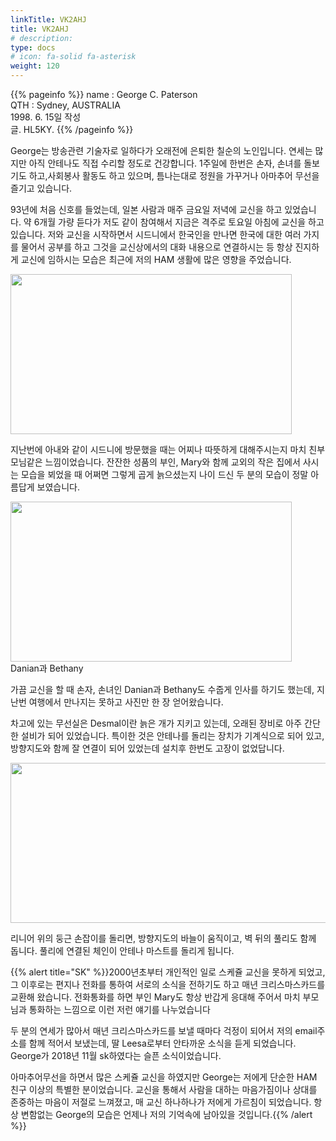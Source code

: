 ```yaml
---
linkTitle: VK2AHJ
title: VK2AHJ
# description: 
type: docs
# icon: fa-solid fa-asterisk
weight: 120
---
```

{{% pageinfo %}}
name : George C. Paterson<br>
QTH   : Sydney, AUSTRALIA<br>
1998. 6. 15일 작성<br>
글. HL5KY.
{{% /pageinfo %}}

George는 방송관련 기술자로 일하다가 오래전에 은퇴한 칠순의 노인입니다. 연세는 많지만 아직 안테나도 직접 수리할 정도로 건강합니다. 1주일에 한번은 손자, 손녀를 돌보기도 하고,사회봉사 활동도 하고 있으며, 틈나는대로 정원을 가꾸거나 아마추어 무선을 즐기고 있습니다.

93년에 처음 신호를 들었는데, 일본 사람과 매주 금요일 저녁에 교신을 하고 있었습니다. 약 6개월 가량 듣다가 저도 같이 참여해서 지금은 격주로 토요일 아침에 교신을 하고 있습니다. 저와 교신을 시작하면서 시드니에서 한국인을 만나면 한국에 대한 여러 가지를 물어서 공부를 하고 그것을 교신상에서의 대화 내용으로 연결하시는 등 항상 진지하게 교신에 임하시는 모습은 최근에 저의 HAM 생활에 많은 영향을 주었습니다.

<img src="/friendship/img/vk2ahj_1.jpeg" style="width:450px;height:256"><br>

지난번에 아내와 같이 시드니에 방문했을 때는 어찌나 따뜻하게 대해주시는지 마치 친부모님같은 느낌이었습니다. 잔잔한 성품의 부인, Mary와 함께 교외의 작은 집에서 사시는 모습을 뵈었을 때 어쩌면 그렇게 곱게 늙으셨는지 나이 드신 두 분의 모습이 정말 아름답게 보였습니다.

<img src="/friendship/img/vk2ahj_2.jpeg" style="width:450px;height:256"><br>
Danian과 Bethany

가끔 교신을 할 때 손자, 손녀인 Danian과  Bethany도 수줍게 인사를 하기도 했는데, 지난번 여행에서 만나지는 못하고 사진만 한 장 얻어왔습니다.

차고에 있는 무선실은 Desmal이란 늙은 개가 지키고 있는데, 오래된 장비로 아주 간단한 설비가 되어 있었습니다. 특이한 것은 안테나를 돌리는 장치가 기계식으로 되어 있고, 방향지도와 함께 잘 연결이 되어 있었는데 설치후 한번도 고장이 없었답니다.

<img src="/friendship/img/vk2ahj_3.jpeg" style="width:600px;height:256"><br>

리니어 위의 둥근 손잡이를 돌리면, 방향지도의 바늘이 움직이고, 벽 뒤의 풀리도 함께 돕니다. 풀리에 연결된 체인이 안테나 마스트를 돌리게 됩니다.

{{% alert title="SK" %}}2000년초부터 개인적인 일로 스케쥴 교신을 못하게 되었고, 그 이후로는 편지나 전화를 통하여 서로의 소식을 전하기도 하고 매년 크리스마스카드를 교환해 왔습니다. 전화통화를 하면 부인 Mary도 항상 반갑게 응대해 주어서 마치 부모님과 통화하는 느낌으로 이런 저런 얘기를 나누었습니다

두 분의 연세가 많아서 매년 크리스마스카드를 보낼 때마다 걱정이 되어서 저의 email주소를 함께 적어서 보냈는데, 딸 Leesa로부터 안타까운 소식을 듣게 되었습니다. George가 2018년 11월 sk하였다는 슬픈 소식이었습니다.

아마추어무선을 하면서 많은 스케쥴 교신을 하였지만 George는 저에게 단순한 HAM 친구 이상의 특별한 분이었습니다. 교신을 통해서 사람을 대하는 마음가짐이나 상대를 존중하는 마음이 저절로 느껴졌고, 매 교신 하나하나가 저에게 가르침이 되었습니다. 항상 변함없는 George의 모습은 언제나 저의 기억속에 남아있을 것입니다.{{% /alert %}}

